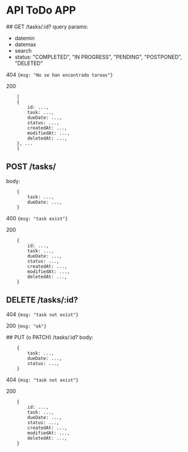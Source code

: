 # API ToDo APP

## GET /tasks/:id?
query params:
- datemin
- datemax
- search
- status: "COMPLETED", "IN PROGRESS", "PENDING", "POSTPONED", "DELETED"

404 `{msg: "No se han encontrado tareas"}`

200 
```
    [
    {
        id: ...,
        task: ...,
        dueDate: ...,
        status: ...,
        createdAt: ...,
        modifiedAt: ...,
        deletedAt: ...,
    }, ...
    ]
```

## POST /tasks/
body:
```
    {
        task: ...,
        dueDate: ...,
    }
```

400 `{msg: "task exist"}`

200 
```
    {
        id: ...,
        task: ...,
        dueDate: ...,
        status: ...,
        createdAt: ...,
        modifiedAt: ...,
        deletedAt: ...,
    }
```

## DELETE /tasks/:id?

404 `{msg: "task not exist"}`

200 `{msg: "ok"}`

## PUT (o PATCH) /tasks/:id?
body: 
```
    {
        task: ...,
        dueDate: ...,
        status: ...,
    }
```

404 `{msg: "task not exist"}`

200 
```
    {
        id: ...,
        task: ...,
        dueDate: ...,
        status: ...,
        createdAt: ...,
        modifiedAt: ...,
        deletedAt: ...,
    }
```



